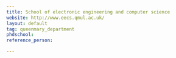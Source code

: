 ```yaml
---
title: School of electronic engineering and computer science
website: http://www.eecs.qmul.ac.uk/
layout: default
tag: queenmary_department
phdschool:
reference_person: 

---
```

